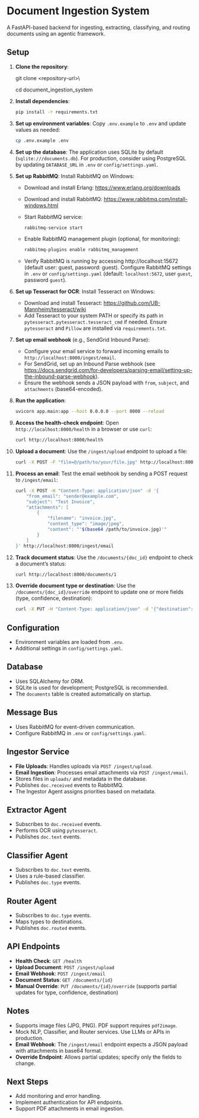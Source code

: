 # Document Ingestion System

A FastAPI-based backend for ingesting, extracting, classifying, and routing documents using an agentic framework.

## Setup

1.  **Clone the repository**:

    git clone &lt;repository-url&gt;\\

    cd document_ingestion_system

2.  **Install dependencies**:

    ```bash
    pip install -r requirements.txt
    ```

3.  **Set up environment variables**: Copy `.env.example` to `.env` and update values as needed:

    ```bash
    cp .env.example .env
    ```

4.  **Set up the database**: The application uses SQLite by default (`sqlite:///documents.db`). For production, consider using PostgreSQL by updating `DATABASE_URL` in `.env` or `config/settings.yaml`.

5.  **Set up RabbitMQ**: Install RabbitMQ on Windows:

    -   Download and install Erlang: https://www.erlang.org/downloads

    -   Download and install RabbitMQ: https://www.rabbitmq.com/install-windows.html

    -   Start RabbitMQ service:

        ```bash
        rabbitmq-service start
        ```

    -   Enable RabbitMQ management plugin (optional, for monitoring):

        ```bash
        rabbitmq-plugins enable rabbitmq_management
        ```

    -   Verify RabbitMQ is running by accessing http://localhost:15672 (default user: guest, password: guest). Configure RabbitMQ settings in `.env` or `config/settings.yaml` (default: `localhost:5672`, user `guest`, password `guest`).

6.  **Set up Tesseract for OCR**: Install Tesseract on Windows:

    -   Download and install Tesseract: https://github.com/UB-Mannheim/tesseract/wiki
    -   Add Tesseract to your system PATH or specify its path in `pytesseract.pytesseract.tesseract_cmd` if needed. Ensure `pytesseract` and `Pillow` are installed via `requirements.txt`.

7.  **Set up email webhook** (e.g., SendGrid Inbound Parse):

    -   Configure your email service to forward incoming emails to `http://localhost:8000/ingest/email`.
    -   For SendGrid, set up an Inbound Parse webhook (see https://docs.sendgrid.com/for-developers/parsing-email/setting-up-the-inbound-parse-webhook).
    -   Ensure the webhook sends a JSON payload with `from`, `subject`, and `attachments` (base64-encoded).

8.  **Run the application**:

    ```bash
    uvicorn app.main:app --host 0.0.0.0 --port 8000 --reload
    ```

9.  **Access the health-check endpoint**: Open `http://localhost:8000/health` in a browser or use `curl`:

    ```bash
    curl http://localhost:8000/health
    ```

10. **Upload a document**: Use the `/ingest/upload` endpoint to upload a file:

    ```bash
    curl -X POST -F "file=@/path/to/your/file.jpg" http://localhost:8000/ingest/upload
    ```

11. **Process an email**: Test the email webhook by sending a POST request to `/ingest/email`:

    ```bash
    curl -X POST -H "Content-Type: application/json" -d '{
        "from_email": "sender@example.com",
        "subject": "Test Invoice",
        "attachments": [
            {
                "filename": "invoice.jpg",
                "content_type": "image/jpeg",
                "content": "'$(base64 /path/to/invoice.jpg)'"
            }
        ]
    }' http://localhost:8000/ingest/email
    ```

12. **Track document status**: Use the `/documents/{doc_id}` endpoint to check a document’s status:

    ```bash
    curl http://localhost:8000/documents/1
    ```

13. **Override document type or destination**: Use the `/documents/{doc_id}/override` endpoint to update one or more fields (type, confidence, destination):

    ```bash
    curl -X PUT -H "Content-Type: application/json" -d '{"destination": "archive"}' http://localhost:8000/documents/1/override
    ```

## Configuration

-   Environment variables are loaded from `.env`.
-   Additional settings in `config/settings.yaml`.

## Database

-   Uses SQLAlchemy for ORM.
-   SQLite is used for development; PostgreSQL is recommended.
-   The `documents` table is created automatically on startup.

## Message Bus

-   Uses RabbitMQ for event-driven communication.
-   Configure RabbitMQ in `.env` or `config/settings.yaml`.

## Ingestor Service

-   **File Uploads**: Handles uploads via `POST /ingest/upload`.
-   **Email Ingestion**: Processes email attachments via `POST /ingest/email`.
-   Stores files in `uploads/` and metadata in the database.
-   Publishes `doc.received` events to RabbitMQ.
-   The Ingestor Agent assigns priorities based on metadata.

## Extractor Agent

-   Subscribes to `doc.received` events.
-   Performs OCR using `pytesseract`.
-   Publishes `doc.text` events.

## Classifier Agent

-   Subscribes to `doc.text` events.
-   Uses a rule-based classifier.
-   Publishes `doc.type` events.

## Router Agent

-   Subscribes to `doc.type` events.
-   Maps types to destinations.
-   Publishes `doc.routed` events.

## API Endpoints

-   **Health Check**: `GET /health`
-   **Upload Document**: `POST /ingest/upload`
-   **Email Webhook**: `POST /ingest/email`
-   **Document Status**: `GET /documents/{id}`
-   **Manual Override**: `PUT /documents/{id}/override` (supports partial updates for type, confidence, destination)

## Notes

-   Supports image files (JPG, PNG). PDF support requires `pdf2image`.
-   Mock NLP, Classifier, and Router services. Use LLMs or APIs in production.
-   **Email Webhook**: The `/ingest/email` endpoint expects a JSON payload with attachments in base64 format.
-   **Override Endpoint**: Allows partial updates; specify only the fields to change.

## Next Steps

-   Add monitoring and error handling.
-   Implement authentication for API endpoints.
-   Support PDF attachments in email ingestion.
